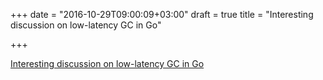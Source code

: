 +++
date = "2016-10-29T09:00:09+03:00"
draft = true
title = "Interesting discussion on low-latency GC in Go"

+++

<p><a href="https://news.ycombinator.com/item?id=12821586">Interesting discussion on low-latency GC in Go</a></p>
